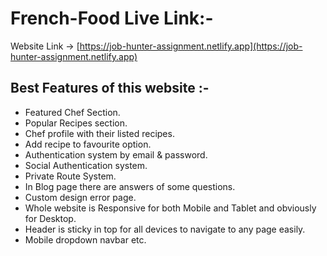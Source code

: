 # French-Food Live Link:-
  Website Link -> [https://job-hunter-assignment.netlify.app](https://job-hunter-assignment.netlify.app)

## Best Features of this website :-
+ Featured Chef Section.
+ Popular Recipes section.
+ Chef profile with their listed recipes.
+ Add recipe to favourite option.
+ Authentication system by email & password.
+ Social Authentication system.
+ Private Route System.
+ In Blog page there are answers of some questions.
+ Custom design error page.
+ Whole website is Responsive for both Mobile and Tablet and obviously for Desktop.
+ Header is sticky in top for all devices to navigate to any page easily.
+ Mobile dropdown navbar etc.
